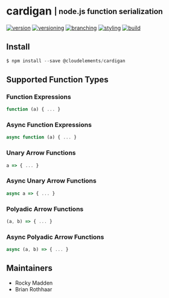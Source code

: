 # cardigan <sub><sup>| node.js function serialization</sup></sub>
[![version](http://img.shields.io/badge/version-0.1.0-blue.svg)](https://www.npmjs.com/package/@cloudelements/cardigan)
[![versioning](http://img.shields.io/badge/versioning-semver-blue.svg)](http://semver.org/)
[![branching](http://img.shields.io/badge/branching-github%20flow-blue.svg)](https://guides.github.com/introduction/flow/)
[![styling](http://img.shields.io/badge/code%20styling-XO-blue.svg)](https://github.com/sindresorhus/xo)
[![build](https://circleci.com/gh/cloud-elements/cardigan.svg?style=shield&circle-token=d2c4daf4faf4449f3a311516944c34058ca791a5)](https://circleci.com/gh/cloud-elements/cardigan)

## Install
```javascript
$ npm install --save @cloudelements/cardigan
```

## Supported Function Types

### Function Expressions
```javascript
function (a) { ... }
```

### Async Function Expressions
```javascript
async function (a) { ... }
```

### Unary Arrow Functions
```javascript
a => { ... }
```

### Async Unary Arrow Functions
```javascript
async a => { ... }
```

### Polyadic Arrow Functions
```javascript
(a, b) => { ... }
```

### Async Polyadic Arrow Functions
```javascript
async (a, b) => { ... }
```

## Maintainers
* Rocky Madden
* Brian Rothhaar

